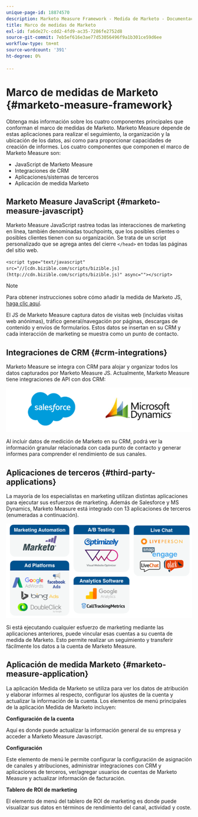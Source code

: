 ```yaml
---
unique-page-id: 18874570
description: Marketo Measure Framework - Medida de Marketo - Documentación del producto
title: Marco de medidas de Marketo
exl-id: fa6de27c-cdd2-4fd9-ac35-7286fe2752d8
source-git-commit: 7eb5ef616e3ae77d53056496f9a1b301ce59d6ee
workflow-type: tm+mt
source-wordcount: '391'
ht-degree: 0%

---
```


# Marco de medidas de Marketo {#marketo-measure-framework}

Obtenga más información sobre los cuatro componentes principales que conforman el marco de medidas de Marketo. Marketo Measure depende de estas aplicaciones para realizar el seguimiento, la organización y la ubicación de los datos, así como para proporcionar capacidades de creación de informes. Los cuatro componentes que componen el marco de Marketo Measure son:

* JavaScript de Marketo Measure
* Integraciones de CRM
* Aplicaciones/sistemas de terceros
* Aplicación de medida Marketo

## Marketo Measure JavaScript {#marketo-measure-javascript}

Marketo Measure JavaScript rastrea todas las interacciones de marketing en línea, también denominadas touchpoints, que los posibles clientes o posibles clientes tienen con su organización. Se trata de un script personalizado que se agrega antes del cierre `</head>` en todas las páginas del sitio web.

`<script type="text/javascript" src="//[cdn.bizible.com/scripts/bizible.js](http://cdn.bizible.com/scripts/bizible.js)" async=""></script>`

>[!NOTE]
>
>Para obtener instrucciones sobre cómo añadir la medida de Marketo JS, [haga clic aquí](/help/marketo-measure-tracking/setting-up-tracking/adding-marketo-measure-script.md).

El JS de Marketo Measure captura datos de visitas web (incluidas visitas web anónimas), tráfico general/navegación por páginas, descargas de contenido y envíos de formularios. Estos datos se insertan en su CRM y cada interacción de marketing se muestra como un punto de contacto.

## Integraciones de CRM {#crm-integrations}

Marketo Measure se integra con CRM para alojar y organizar todos los datos capturados por Marketo Measure JS. Actualmente, Marketo Measure tiene integraciones de API con dos CRM:

![](assets/1-2.png)

Al incluir datos de medición de Marketo en su CRM, podrá ver la información granular relacionada con cada punto de contacto y generar informes para comprender el rendimiento de sus canales.

## Aplicaciones de terceros {#third-party-applications}

La mayoría de los especialistas en marketing utilizan distintas aplicaciones para ejecutar sus esfuerzos de marketing. Además de Salesforce y MS Dynamics, Marketo Measure está integrado con 13 aplicaciones de terceros (enumeradas a continuación).

![](assets/2-1.png)

Si está ejecutando cualquier esfuerzo de marketing mediante las aplicaciones anteriores, puede vincular esas cuentas a su cuenta de medida de Marketo. Esto permite realizar un seguimiento y transferir fácilmente los datos a la cuenta de Marketo Measure.

## Aplicación de medida Marketo {#marketo-measure-application}

La aplicación Medida de Marketo se utiliza para ver los datos de atribución y elaborar informes al respecto, configurar los ajustes de la cuenta y actualizar la información de la cuenta. Los elementos de menú principales de la aplicación Medida de Marketo incluyen:

**Configuración de la cuenta**

Aquí es donde puede actualizar la información general de su empresa y acceder a Marketo Measure Javascript.

**Configuración**

Este elemento de menú le permite configurar la configuración de asignación de canales y atribuciones, administrar integraciones con CRM y aplicaciones de terceros, ver/agregar usuarios de cuentas de Marketo Measure y actualizar información de facturación.

**Tablero de ROI de marketing**

El elemento de menú del tablero de ROI de marketing es donde puede visualizar sus datos en términos de rendimiento del canal, actividad y coste.
